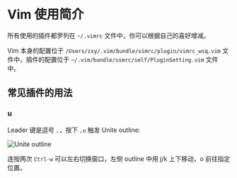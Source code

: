 # Vim 使用简介

所有使用的插件都罗列在 `~/.vimrc` 文件中，你可以根据自己的喜好增减。

Vim 本身的配置位于 `/Users/zxy/.vim/bundle/vimrc/plugin/vimrc_wsq.vim` 文件中，插件的配置位于 `~/.vim/bundle/vimrc/self/PluginSetting.vim` 文件中。

## 常见插件的用法

### <Leader>u

Leader 键是逗号 `,`，按下 `,u` 触发 Unite outline:

![Unite outline](http://images.bestswifter.com/1492167290.png)

连按两次 `Ctrl-w` 可以左右切换窗口，左侧 outline 中用 j/k 上下移动，o 前往指定位置。
